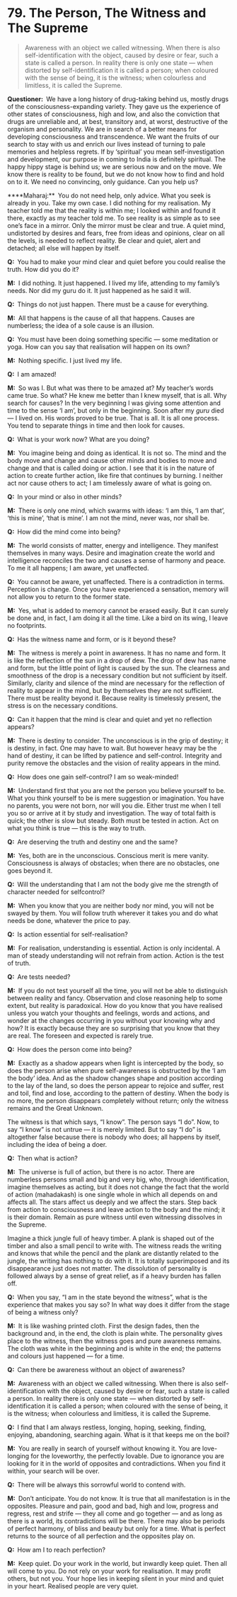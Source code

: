 # 79. The Person, The Witness and The Supreme

>Awareness with an object we called witnessing. When there is also 
self-identification with the object, caused by desire or fear, such a state is 
called a person. In reality there is only one state — when distorted by 
self-identification it is called a person; when coloured with the sense of 
being, it is the witness; when colourless and limitless, it is called the 
Supreme.

**Questioner:**&ensp;We have a long history of drug-taking behind us, mostly 
drugs of the consciousness-expanding variety. They gave us the experience of 
other states of consciousness, high and low, and also the conviction that 
drugs are unreliable and, at best, transitory and, at worst, destructive of 
the organism and personality. We are in search of a better means for 
developing consciousness and transcendence. We want the fruits of our search 
to stay with us and enrich our lives instead of turning to pale memories and 
helpless regrets. If by ‘spiritual’ you mean self-investigation and 
development, our purpose in coming to India is definitely spiritual. The happy 
hippy stage is behind us; we are serious now and on the move. We know there is 
reality to be found, but we do not know how to find and hold on to it. We need 
no convincing, only guidance. Can you help us?

****Maharaj:**&ensp;You do not need help, only advice. What you seek is 
already in you. Take my own case. I did nothing for my realisation. My teacher 
told me that the reality is within me; I looked within and found it there, 
exactly as my teacher told me. To see reality is as simple as to see one’s 
face in a mirror. Only the mirror must be clear and true. A quiet mind, 
undistorted by desires and fears, free from ideas and opinions, clear on all 
the levels, is needed to reflect reality. Be clear and quiet, alert and 
detached; all else will happen by itself.

**Q:**&ensp;You had to make your mind clear and quiet before you could realise 
the truth. How did you do it?

**M:**&ensp;I did nothing. It just happened. I lived my life, attending to my 
family’s needs. Nor did my <span data-tippy-content="Spiritual teacher, 
preceptor.">guru</span> do it. It just happened as he said it will.

**Q:**&ensp;Things do not just happen. There must be a cause for everything.

**M:**&ensp;All that happens is the cause of all that happens. Causes are 
numberless; the idea of a sole cause is an illusion.

**Q:**&ensp;You must have been doing something specific — some meditation or 
<span data-tippy-content="One of the six systems of the Hindu philosophy (from 
<em>yoj</em>, to yoke or join). <em>Yoga</em> teaches the means by which the 
individual spirit (<em>jivatma</em>) can be joined or united with the 
universal spirit (<em>Paramatma</em>).">yoga</span>. How can you say that 
realisation will happen on its own?

**M:**&ensp;Nothing specific. I just lived my life.

**Q:**&ensp;I am amazed!

**M:**&ensp;So was I. But what was there to be amazed at? My teacher’s words 
came true. So what? He knew me better than I knew myself, that is all. Why 
search for causes? In the very beginning I was giving some attention and time 
to the sense ‘I am’, but only in the beginning. Soon after my *guru* died — I 
lived on. His words proved to be true. That is all. It is all one process. You 
tend to separate things in time and then look for causes.

**Q:**&ensp;What is your work now? What are you doing?

**M:**&ensp;You imagine being and doing as identical. It is not so. The mind 
and the body move and change and cause other minds and bodies to move and 
change and that is called doing or action. I see that it is in the nature of 
action to create further action, like fire that continues by burning. I 
neither act nor cause others to act; I am timelessly aware of what is going on.

**Q:**&ensp;In your mind or also in other minds?

**M:**&ensp;There is only one mind, which swarms with ideas: ‘I am this, ‘I am 
that’, ‘this is mine’, ‘that is mine’. I am not the mind, never was, nor shall 
be.

**Q:**&ensp;How did the mind come into being?

**M:**&ensp;The world consists of matter, energy and intelligence. They 
manifest themselves in many ways. Desire and imagination create the world and 
intelligence reconciles the two and causes a sense of harmony and peace. To me 
it all happens; I am aware, yet unaffected.

**Q:**&ensp;You cannot be aware, yet unaffected. There is a contradiction in 
terms. Perception is change. Once you have experienced a sensation, memory 
will not allow you to return to the former state.

**M:**&ensp;Yes, what is added to memory cannot be erased easily. But it can 
surely be done and, in fact, I am doing it all the time. Like a bird on its 
wing, I leave no footprints.

**Q:**&ensp;Has the witness name and form, or is it beyond these?

**M:**&ensp;The witness is merely a point in awareness. It has no name and 
form. It is like the reflection of the sun in a drop of dew. The drop of dew 
has name and form, but the little point of light is caused by the sun. The 
clearness and smoothness of the drop is a necessary condition but not 
sufficient by itself. Similarly, clarity and silence of the mind are necessary 
for the reflection of reality to appear in the mind, but by themselves they 
are not sufficient. There must be reality beyond it. Because reality is 
timelessly present, the stress is on the necessary conditions.

**Q:**&ensp;Can it happen that the mind is clear and quiet and yet no 
reflection appears?

**M:**&ensp;There is destiny to consider. The unconscious is in the grip of 
destiny; it is destiny, in fact. One may have to wait. But however heavy may 
be the hand of destiny, it can be lifted by patience and self-control. 
Integrity and purity remove the obstacles and the vision of reality appears in 
the mind.

**Q:**&ensp;How does one gain self-control? I am so weak-minded!

**M:**&ensp;Understand first that you are not the person you believe yourself 
to be. What you think yourself to be is mere suggestion or imagination. You 
have no parents, you were not born, nor will you die. Either trust me when I 
tell you so or arrive at it by study and investigation. The way of total faith 
is quick; the other is slow but steady. Both must be tested in action. Act on 
what you think is true — this is the way to truth.

**Q:**&ensp;Are deserving the truth and destiny one and the same?

**M:**&ensp;Yes, both are in the unconscious. Conscious merit is mere vanity. 
Consciousness is always of obstacles; when there are no obstacles, one goes 
beyond it.

**Q:**&ensp;Will the understanding that I am not the body give me the strength 
of character needed for selfcontrol?

**M:**&ensp;When you know that you are neither body nor mind, you will not be 
swayed by them. You will follow truth wherever it takes you and do what needs 
be done, whatever the price to pay.

**Q:**&ensp;Is action essential for self-realisation?

**M:**&ensp;For realisation, understanding is essential. Action is only 
incidental. A man of steady understanding will not refrain from action. Action 
is the test of truth.

**Q:**&ensp;Are tests needed?

**M:**&ensp;If you do not test yourself all the time, you will not be able to 
distinguish between reality and fancy. Observation and close reasoning help to 
some extent, but reality is paradoxical. How do you know that you have 
realised unless you watch your thoughts and feelings, words and actions, and 
wonder at the changes occurring in you without your knowing why and how? It is 
exactly because they are so surprising that you know that they are real. The 
foreseen and expected is rarely true.

**Q:**&ensp;How does the person come into being?

**M:**&ensp;Exactly as a shadow appears when light is intercepted by the body, 
so does the person arise when pure self-awareness is obstructed by the ‘I am 
the body’ idea. And as the shadow changes shape and position according to the 
lay of the land, so does the person appear to rejoice and suffer, rest and 
toil, find and lose, according to the pattern of destiny. When the body is no 
more, the person disappears completely without return; only the witness 
remains and the Great Unknown.

The witness is that which says, “I know”. The person says “I do”. Now, to say 
“I know” is not untrue — it is merely limited. But to say “I do” is altogether 
false because there is nobody who does; all happens by itself, including the 
idea of being a doer.

**Q:**&ensp;Then what is action?

**M:**&ensp;The universe is full of action, but there is no actor. There are 
numberless persons small and big and very big, who, through identification, 
imagine themselves as acting, but it does not change the fact that the world 
of action (<span data-tippy-content="The great expanse of existence, the 
universe of matter and energy.">mahadakash</span>) is one single whole in 
which all depends on and affects all. The stars affect us deeply and we affect 
the stars. Step back from action to consciousness and leave action to the body 
and the mind; it is their domain. Remain as pure witness until even witnessing 
dissolves in the Supreme.

Imagine a thick jungle full of heavy timber. A plank is shaped out of the 
timber and also a small pencil to write with. The witness reads the writing 
and knows that while the pencil and the plank are distantly related to the 
jungle, the writing has nothing to do with it. It is totally superimposed and 
its disappearance just does not matter. The dissolution of personality is 
followed always by a sense of great relief, as if a heavy burden has fallen 
off.

**Q:**&ensp;When you say, “I am in the state beyond the witness”, what is the 
experience that makes you say so? In what way does it differ from the stage of 
being a witness only?

**M:**&ensp;It is like washing printed cloth. First the design fades, then the 
background and, in the end, the cloth is plain white. The personality gives 
place to the witness, then the witness goes and pure awareness remains. The 
cloth was white in the beginning and is white in the end; the patterns and 
colours just happened — for a time.

**Q:**&ensp;Can there be awareness without an object of awareness?

**M:**&ensp;Awareness with an object we called witnessing. When there is also 
self-identification with the object, caused by desire or fear, such a state is 
called a person. In reality there is only one state  — when distorted by 
self-identification it is called a person; when coloured with the sense of 
being, it is the witness; when colourless and limitless, it is called the 
Supreme.

**Q:**&ensp;I find that I am always restless, longing, hoping, seeking, 
finding, enjoying, abandoning, searching again. What is it that keeps me on 
the boil?

**M:**&ensp;You are really in search of yourself without knowing it. You are 
love-longing for the loveworthy, the perfectly lovable. Due to ignorance you 
are looking for it in the world of opposites and contradictions. When you find 
it within, your search will be over.

**Q:**&ensp;There will be always this sorrowful world to contend with.

**M:**&ensp;Don’t anticipate. You do not know. It is true that all 
manifestation is in the opposites. Pleasure and pain, good and bad, high and 
low, progress and regress, rest and strife — they all come and go together — 
and as long as there is a world, its contradictions will be there. There may 
also be periods of perfect harmony, of bliss and beauty but only for a time. 
What is perfect returns to the source of all perfection and the opposites play 
on.

**Q:**&ensp;How am I to reach perfection?

**M:**&ensp;Keep quiet. Do your work in the world, but inwardly keep quiet. 
Then all will come to you. Do not rely on your work for realisation. It may 
profit others, but not you. Your hope lies in keeping silent in your mind and 
quiet in your heart. Realised people are very quiet.


<script>
export default {
  props: ["slot-key"],
  mounted () {
    tippy("[data-tippy-content]", {allowHTML: true});
  }
}
</script>